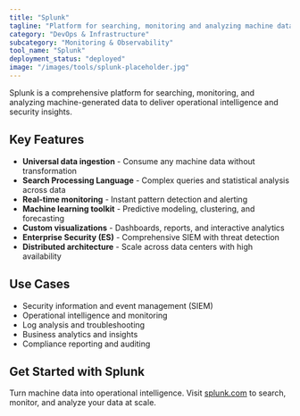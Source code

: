 ```yaml
---
title: "Splunk"
tagline: "Platform for searching, monitoring and analyzing machine data"
category: "DevOps & Infrastructure"
subcategory: "Monitoring & Observability"
tool_name: "Splunk"
deployment_status: "deployed"
image: "/images/tools/splunk-placeholder.jpg"
---
```

Splunk is a comprehensive platform for searching, monitoring, and analyzing machine-generated data to deliver operational intelligence and security insights.

## Key Features

- **Universal data ingestion** - Consume any machine data without transformation
- **Search Processing Language** - Complex queries and statistical analysis across data
- **Real-time monitoring** - Instant pattern detection and alerting
- **Machine learning toolkit** - Predictive modeling, clustering, and forecasting
- **Custom visualizations** - Dashboards, reports, and interactive analytics
- **Enterprise Security (ES)** - Comprehensive SIEM with threat detection
- **Distributed architecture** - Scale across data centers with high availability

## Use Cases

- Security information and event management (SIEM)
- Operational intelligence and monitoring
- Log analysis and troubleshooting
- Business analytics and insights  
- Compliance reporting and auditing

## Get Started with Splunk

Turn machine data into operational intelligence. Visit [splunk.com](https://www.splunk.com) to search, monitor, and analyze your data at scale.

